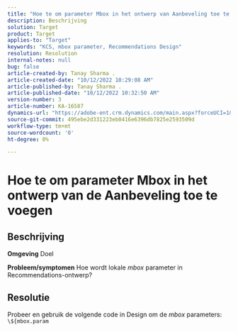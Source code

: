 ```yaml
---
title: "Hoe te om parameter Mbox in het ontwerp van Aanbeveling toe te voegen"
description: Beschrijving
solution: Target
product: Target
applies-to: "Target"
keywords: "KCS, mbox parameter, Recommendations Design"
resolution: Resolution
internal-notes: null
bug: false
article-created-by: Tanay Sharma .
article-created-date: "10/12/2022 10:29:08 AM"
article-published-by: Tanay Sharma .
article-published-date: "10/12/2022 10:32:50 AM"
version-number: 3
article-number: KA-16587
dynamics-url: "https://adobe-ent.crm.dynamics.com/main.aspx?forceUCI=1&pagetype=entityrecord&etn=knowledgearticle&id=22da67b1-184a-ed11-bba2-0022480868ff"
source-git-commit: 495ebe2d331223eb0416e6396db7825e2593509d
workflow-type: tm+mt
source-wordcount: '0'
ht-degree: 0%

---
```


# Hoe te om parameter Mbox in het ontwerp van de Aanbeveling toe te voegen

## Beschrijving

<b>Omgeving</b>
Doel


<b>Probleem/symptomen</b>
Hoe wordt lokale *mbox* parameter in Recommendations-ontwerp?


## Resolutie


Probeer en gebruik de volgende code in Design om de *mbox* parameters:  `\${mbox.param`
